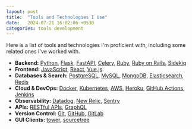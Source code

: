 ```yaml
---
layout: post
title:  "Tools and Technologies I Use"
date:   2024-07-21 16:02:06 +0530
categories: tools development
---
```


Here is a list of tools and technologies I'm proficient with, including some related ones I've worked with.

*   **Backend:** [Python](https://www.python.org/), [Flask](https://flask.palletsprojects.com/), [FastAPI](https://fastapi.tiangolo.com/), [Celery](https://docs.celeryq.dev/), [Ruby](https://www.ruby-lang.org/), [Ruby on Rails](https://rubyonrails.org/), [Sidekiq](https://sidekiq.org/)
*   **Frontend:** [JavaScript](https://developer.mozilla.org/en-US/docs/Web/JavaScript), [React](https://react.dev/), [Vue.js](https://vuejs.org/)
*   **Databases & Search:** [PostgreSQL](https://www.postgresql.org/), [MySQL](https://www.mysql.com/), [MongoDB](https://www.mongodb.com/), [Elasticsearch](https://www.elastic.co/), [Redis](https://redis.io/)
*   **Cloud & DevOps:** [Docker](https://www.docker.com/), [Kubernetes](https://kubernetes.io/), [AWS](https://aws.amazon.com/), [Heroku](https://www.heroku.com/), [GitHub Actions](https://github.com/features/actions), [Jenkins](https://www.jenkins.io/)
*   **Observability:** [Datadog](https://www.datadoghq.com/), [New Relic](https://newrelic.com/), [Sentry](https://sentry.io/)
*   **APIs:** [RESTful APIs](https://restfulapi.net/), [GraphQL](https://graphql.org/)
*   **Version Control:** [Git](https://git-scm.com/), [GitHub](https://github.com/), [GitLab](https://about.gitlab.com/)
*   **GUI Clients:** [tower](https://www.git-tower.com/), [sourcetree](https://www.sourcetreeapp.com/) 